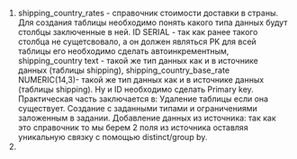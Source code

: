 1. shipping_country_rates - справочник стоимости доставки в страны.
Для создания таблицы необходимо понять какого типа данных будут столбцы заключенные в ней.
  ID SERIAL - так как ранее такого столбца не сущетсвовало, а он должен являться PK для всей таблицы его необходимо сделать автоинкрементным,
  shipping_country text - такой же тип данных как и в источнике данных (таблицы shipping),
  shipping_country_base_rate NUMERIC(14,3)- такой же тип данных как и в источнике данных (таблицы shipping).
Ну и ID необходимо сделать Primary key.
Практическая часть заключается в:
Удаление таблицы если она существует.
Создание с заданными типами и ограничениями заложенным в задании.
Добавление данных из источника: так как это справочник то мы берем 2 поля из источника оставляя уникальную связку с помощью distinct/group by.
2. 